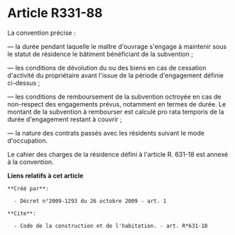 # Article R331-88

La convention précise : 

― la durée pendant laquelle le maître d'ouvrage s'engage à maintenir sous le statut de résidence le bâtiment bénéficiant de
la subvention ; 

― les conditions de dévolution du ou des biens en cas de cessation d'activité du propriétaire avant l'issue de la période
d'engagement définie ci-dessus ; 

― les conditions de remboursement de la subvention octroyée en cas de non-respect des engagements prévus, notamment en termes
de durée. Le montant de la subvention à rembourser est calculé pro rata temporis de la durée d'engagement restant à
couvrir ; 

― la nature des contrats passés avec les résidents suivant le mode d'occupation. 

Le cahier des charges de la résidence défini à l'article R. 631-18 est annexé à la convention.

**Liens relatifs à cet article**

	**Créé par**:

	  - Décret n°2009-1293 du 26 octobre 2009 - art. 1

	**Cite**:

	  - Code de la construction et de l'habitation. - art. R*631-18
